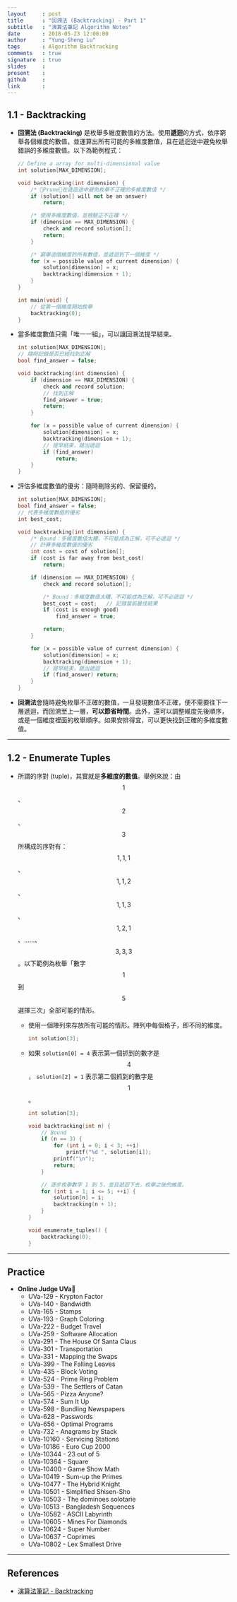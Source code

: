 ```yaml
---
layout     : post
title      : "回溯法 (Backtracking) - Part 1"
subtitle   : "演算法筆記 Algorithm Notes"
date       : 2018-05-23 12:00:00
author     : "Yung-Sheng Lu"
tags       : Algorithm Backtracking
comments   : true
signature  : true
slides     : 
present    :
github     : 
link       : 
---
```


## 1.1 - Backtracking

* **回溯法 (Backtracking)** 是枚舉多維度數值的方法。使用**遞迴**的方式，依序窮舉各個維度的數值，並運算出所有可能的多維度數值，且在遞迴途中避免枚舉錯誤的多維度數值。以下為範例程式：

    ```cpp
    // Define a array for multi-dimensional value
    int solution[MAX_DIMENSION];
    
    void backtracking(int dimension) {
        /* Prune：在遞迴途中避免枚舉不正確的多維度數值 */
        if (solution[] will not be an answer)
            return;
    
        /* 使用多維度數值，並檢驗正不正確 */
        if (dimension == MAX_DIMENSION) {
            check and record solution[];
            return;
        }
    
        /* 窮舉這個維度的所有數值，並遞迴到下一個維度 */
        for (x = possible value of current dimension) {
            solution[dimension] = x;
            backtracking(dimension + 1);
        }
    }
    
    int main(void) {
        // 從第一個維度開始枚舉
        backtracking(0);
    }
    ```

* 當多維度數值只需「唯一一組」，可以讓回溯法提早結束。

    ```cpp
    int solution[MAX_DIMENSION];
    // 隨時記錄是否已經找到正解
    bool find_answer = false;

    void backtracking(int dimension) {
        if (dimension == MAX_DIMENSION) {
            check and record solution;
            // 找到正解
            find_answer = true;
            return;
        }

        for (x = possible value of current dimension) {
            solution[dimension] = x;
            backtracking(dimension + 1);
            // 提早結束，跳出遞迴
            if (find_answer)
                return;
        }
    }
    ```

* 評估多維度數值的優劣：隨時剔除劣的、保留優的。

    ```cpp
    int solution[MAX_DIMENSION];
    bool find_answer = false;
    // 代表多維度數值的優劣
    int best_cost;
    
    void backtracking(int dimension) {
        /* Bound：多維度數值太糟，不可能成為正解，可不必遞迴 */
        // 計算多維度數值的優劣
        int cost = cost of solution[];
        if (cost is far away from best_cost)
            return;
    
        if (dimension == MAX_DIMENSION) {
            check and record solution[];
    
            /* Bound：多維度數值太糟，不可能成為正解，可不必遞迴 */
            best_cost = cost;   // 記錄當前最佳結果
            if (cost is enough good)
                find_answer = true;
    
            return;
        }
    
        for (x = possible value of current dimension) {
            solution[dimension] = x;
            backtracking(dimension + 1);
            // 提早結束，跳出遞迴
            if (find_answer) return;
        }
    }
    ```

* **回溯法**會隨時避免枚舉不正確的數值，一旦發現數值不正確，便不需要往下一層遞迴，而回溯至上一層，**可以節省時間**。此外，還可以調整維度先後順序，或是一個維度裡面的枚舉順序。如果安排得宜，可以更快找到正確的多維度數值。

---
## 1.2 - Enumerate Tuples

* 所謂的序對 (tuple)，其實就是**多維度的數值**。舉例來說：由 $$1$$、$$2$$、$$3$$ 所構成的序對有：$${1, 1, 1}$$、$${1, 1, 2}$$、$${1, 1, 3}$$、$${1, 2, 1}$$、......、$${3, 3, 3}$$。以下範例為枚舉「數字 $$1$$ 到 $$5$$ 選擇三次」全部可能的情形。
    * 使用一個陣列來存放所有可能的情形。陣列中每個格子，即不同的維度。

        ```cpp
        int solution[3];
        ```

    * 如果 `solution[0] = 4` 表示第一個抓到的數字是 $$4$$ ， `solution[2] = 1` 表示第二個抓到的數字是 $$1$$。

        ```cpp
        int solution[3];

        void backtracking(int n) {
            // Bound
            if (n == 3) {
                for (int i = 0; i < 3; ++i)
                    printf("%d ", solution[i]);
                printf("\n");
                return;
            }

            // 逐步枚舉數字 1 到 5，並且遞迴下去，枚舉之後的維度。
            for (int i = 1; i <= 5; ++i) {
                solution[n] = i;
                backtracking(n + 1);
            }
        }

        void enumerate_tuples() {
            backtracking(0);
        }
        ```

---
## Practice

* **Online Judge UVa**
    * UVa-129 - Krypton Factor
    * UVa-140 - Bandwidth
    * UVa-165 - Stamps
    * UVa-193 - Graph Coloring
    * UVa-222 - Budget Travel
    * UVa-259 - Software Allocation
    * UVa-291 - The House Of Santa Claus
    * UVa-301 - Transportation
    * UVa-331 - Mapping the Swaps
    * UVa-399 - The Falling Leaves
    * UVa-435 - Block Voting
    * UVa-524 - Prime Ring Problem
    * UVa-539 - The Settlers of Catan
    * UVa-565 - Pizza Anyone?
    * UVa-574 - Sum It Up
    * UVa-598 - Bundling Newspapers
    * UVa-628 - Passwords
    * UVa-656 - Optimal Programs
    * UVa-732 - Anagrams by Stack
    * UVa-10160 - Servicing Stations
    * UVa-10186 - Euro Cup 2000
    * UVa-10344 - 23 out of 5
    * UVa-10364 - Square
    * UVa-10400 - Game Show Math
    * UVa-10419 - Sum-up the Primes
    * UVa-10477 - The Hybrid Knight
    * UVa-10501 - Simplified Shisen-Sho
    * UVa-10503 - The dominoes solotarie
    * UVa-10513 - Bangladesh Sequences
    * UVa-10582 - ASCII Labyrinth
    * UVa-10605 - Mines For Diamonds
    * UVa-10624 - Super Number
    * UVa-10637 - Coprimes
    * UVa-10802 - Lex Smallest Drive

---
## References

* [演算法筆記 - Backtracking](http://www.csie.ntnu.edu.tw/~u91029/Backtracking.html)